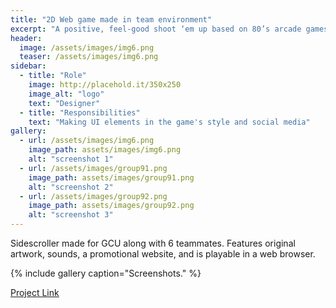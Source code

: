 ```yaml
---
title: "2D Web game made in team environment"
excerpt: "A positive, feel-good shoot ‘em up based on 80’s arcade games such as Space Invaders, Defender and Galaga inspired by Scotland."
header:
  image: /assets/images/img6.png
  teaser: /assets/images/img6.png
sidebar:
  - title: "Role"
    image: http://placehold.it/350x250
    image_alt: "logo"
    text: "Designer"
  - title: "Responsibilities"
    text: "Making UI elements in the game's style and social media"
gallery:
  - url: /assets/images/img6.png
    image_path: assets/images/img6.png
    alt: "screenshot 1"
  - url: /assets/images/group91.png
    image_path: assets/images/group91.png
    alt: "screenshot 2"
  - url: /assets/images/group92.png
    image_path: assets/images/group92.png
    alt: "screenshot 3"
---
```


Sidescroller made for GCU along with 6 teammates. Features original artwork, sounds, a promotional website, and is playable in a web browser. 

{% include gallery caption="Screenshots." %}

<a href="https://oreoadidas.github.io/Group9-ProjectWebsite/" class="btn btn--primary">Project Link</a>
